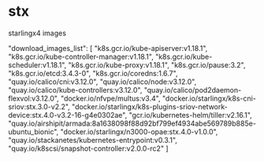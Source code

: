 # stx
starlingx4 images

"download_images_list": [
        "k8s.gcr.io/kube-apiserver:v1.18.1", 
        "k8s.gcr.io/kube-controller-manager:v1.18.1", 
        "k8s.gcr.io/kube-scheduler:v1.18.1", 
        "k8s.gcr.io/kube-proxy:v1.18.1", 
        "k8s.gcr.io/pause:3.2", 
        "k8s.gcr.io/etcd:3.4.3-0", 
        "k8s.gcr.io/coredns:1.6.7", 
        "quay.io/calico/cni:v3.12.0", 
        "quay.io/calico/node:v3.12.0", 
        "quay.io/calico/kube-controllers:v3.12.0", 
        "quay.io/calico/pod2daemon-flexvol:v3.12.0", 
        "docker.io/nfvpe/multus:v3.4", 
        "docker.io/starlingx/k8s-cni-sriov:stx.3.0-v2.2", 
        "docker.io/starlingx/k8s-plugins-sriov-network-device:stx.4.0-v3.2-16-g4e0302ae", 
        "gcr.io/kubernetes-helm/tiller:v2.16.1", 
        "quay.io/airshipit/armada:8a1638098f88d92bf799ef4934abe569789b885e-ubuntu_bionic", 
        "docker.io/starlingx/n3000-opae:stx.4.0-v1.0.0", 
        "quay.io/stackanetes/kubernetes-entrypoint:v0.3.1", 
        "quay.io/k8scsi/snapshot-controller:v2.0.0-rc2"
    ]
